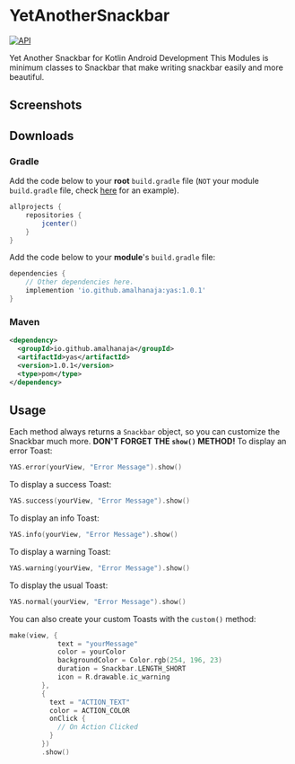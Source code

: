 # YetAnotherSnackbar
[![API](https://img.shields.io/badge/API-14%2B-brightgreen.svg?style=flat)](https://android-arsenal.com/api?level=14)

Yet Another Snackbar for Kotlin Android Development
This Modules is minimum classes to Snackbar that make writing snackbar easily and more beautiful.

## Screenshots

## Downloads

### Gradle

Add the code below to your **root** `build.gradle` file (`NOT` your module `build.gradle` file, check [here](./build.gradle) for an example).

```groovy
allprojects {
    repositories {
        jcenter()
    }
}
```

Add the code below to your **module**'s `build.gradle` file:

```groovy
dependencies {
	// Other dependencies here.
	implemention 'io.github.amalhanaja:yas:1.0.1'
}
```

### Maven

```xml
<dependency>
  <groupId>io.github.amalhanaja</groupId>
  <artifactId>yas</artifactId>
  <version>1.0.1</version>
  <type>pom</type>
</dependency>
```

## Usage

Each method always returns a `Snackbar` object, so you can customize the Snackbar much more. **DON'T FORGET THE `show()` METHOD!**
To display an error Toast:

``` kotlin
YAS.error(yourView, "Error Message").show()
```
To display a success Toast:

``` kotlin
YAS.success(yourView, "Error Message").show()
```
To display an info Toast:

``` kotlin
YAS.info(yourView, "Error Message").show()
```
To display a warning Toast:

``` kotlin
YAS.warning(yourView, "Error Message").show()
```
To display the usual Toast:

``` kotlin
YAS.normal(yourView, "Error Message").show()
```

You can also create your custom Toasts with the `custom()` method:
``` kotlin
make(view, {
            text = "yourMessage"
            color = yourColor
            backgroundColor = Color.rgb(254, 196, 23)
            duration = Snackbar.LENGTH_SHORT
            icon = R.drawable.ic_warning
        }, 
        { 
          text = "ACTION_TEXT"
          color = ACTION_COLOR
          onClick {
            // On Action Clicked
          }
        })
        .show()
